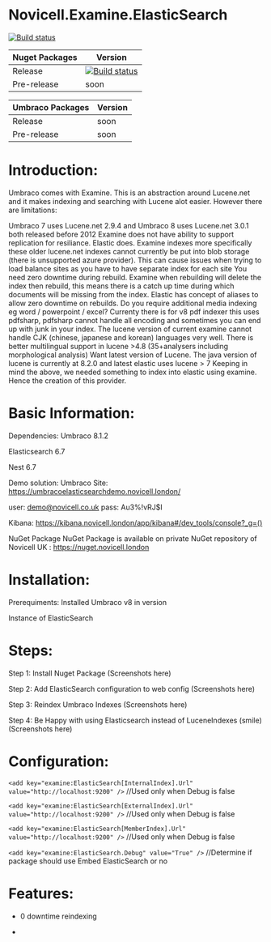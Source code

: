 # Novicell.Examine.ElasticSearch

[![Build status](https://ci.appveyor.com/api/projects/status/qrkvmx8jnxg8n2up/branch/master?svg=true)](https://ci.appveyor.com/project/bielu/novicell-examine-elasticsearch/branch/master)

| Nuget Packages | Version                                                                                                                                             |
| -------------- | --------------------------------------------------------------------------------------------------------------------------------------------------- |
| Release        | [![Build status](https://img.shields.io/nuget/vpre/Novicell.Examine.ElasticSearch)](https://www.nuget.org/packages/Novicell.Examine.ElasticSearch/) |
| Pre-release    | soon                                                                                                                                                |

| Umbraco Packages | Version |
| ---------------- | ------- |
| Release          | soon    |
| Pre-release      | soon    |

# Introduction:

Umbraco comes with Examine.  This is an abstraction around Lucene.net and it makes indexing and searching with Lucene alot easier.  However there are limitations:

Umbraco 7 uses Lucene.net 2.9.4 and Umbraco 8 uses Lucene.net 3.0.1 both released before 2012 
Examine does not have ability to support replication for resiliance. Elastic does.
Examine indexes more specifically these older lucene.net indexes cannot currently be put into blob storage (there is unsupported azure provider).  This can cause issues when trying to load balance sites as you have to have separate index for each site
You need zero downtime during rebuild. Examine when rebuilding will delete the index then rebuild, this means there is a catch up time during which documents will be missing from the index. Elastic has concept of aliases to allow zero downtime on rebuilds.
Do you require additional media indexing eg word / powerpoint / excel? Currenty there is for v8 pdf indexer this uses pdfsharp, pdfsharp cannot handle all encoding and sometimes you can end up with junk in your index.
The lucene version of current examine cannot handle CJK (chinese, japanese and korean) languages very well.  There is better multilingual support in lucene >4.8 (35+analysers including morphological analysis)
Want latest version of Lucene.  The java version of lucene is currently at 8.2.0 and latest elastic uses lucene > 7
Keeping in mind the above, we needed something to index into elastic using examine.  Hence the creation of this provider.

# Basic Information:

Dependencies:
Umbraco 8.1.2

Elasticsearch 6.7

Nest 6.7

Demo solution:
Umbraco Site:
https://umbracoelasticsearchdemo.novicell.london/

user: demo@novicell.co.uk
pass: Au3%!vRJ$I

Kibana:
https://kibana.novicell.london/app/kibana#/dev_tools/console?_g=()

NuGet Package
NuGet Package is available on private NuGet repository of Novicell UK : https://nuget.novicell.london

# Installation:

Prerequiments:
Installed Umbraco v8 in version

Instance of ElasticSearch

# Steps:

Step 1: Install Nuget Package
(Screenshots here)

Step 2: Add ElasticSearch configuration to web config
(Screenshots here)

Step 3: Reindex Umbraco Indexes
(Screenshots here)

Step 4: Be Happy with using Elasticsearch instead of LuceneIndexes (smile) 
(Screenshots here)

# Configuration:

```<add key="examine:ElasticSearch[InternalIndex].Url" value="http://localhost:9200" />``` //Used only when Debug is false

```<add key="examine:ElasticSearch[ExternalIndex].Url" value="http://localhost:9200" />``` //Used only when Debug is false

```<add key="examine:ElasticSearch[MemberIndex].Url" value="http://localhost:9200" />``` //Used only when Debug is false

```<add key="examine:ElasticSearch.Debug" value="True" />``` //Determine if package should use Embed ElasticSearch or no

# Features:

- 0 downtime reindexing

- 
